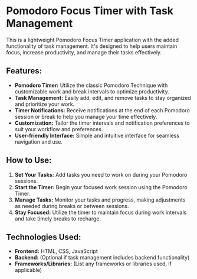 # Pomodoro Focus Timer with Task Management
This is a lightweight Pomodoro Focus Timer application with the added functionality of task management. It's designed to help users maintain focus, increase productivity, and manage their tasks effectively.

## Features:
- **Pomodoro Timer:** Utilize the classic Pomodoro Technique with customizable work and break intervals to optimize productivity.
- **Task Management:** Easily add, edit, and remove tasks to stay organized and prioritize your work.
- **Timer Notifications:** Receive notifications at the end of each Pomodoro session or break to help you manage your time effectively.
- **Customization:** Tailor the timer intervals and notification preferences to suit your workflow and preferences.
- **User-friendly Interface:** Simple and intuitive interface for seamless navigation and use.

## How to Use:
1. **Set Your Tasks:** Add tasks you need to work on during your Pomodoro sessions.
2. **Start the Timer:** Begin your focused work session using the Pomodoro Timer.
3. **Manage Tasks:** Monitor your tasks and progress, making adjustments as needed during breaks or between sessions.
4. **Stay Focused:** Utilize the timer to maintain focus during work intervals and take timely breaks to recharge.

## Technologies Used:
- **Frontend:** HTML, CSS, JavaScript
- **Backend:** (Optional if task management includes backend functionality)
- **Frameworks/Libraries:** (List any frameworks or libraries used, if applicable)
